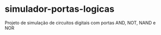 # simulador-portas-logicas
Projeto de simulação de circuitos digitais com portas AND, NOT, NAND e NOR
